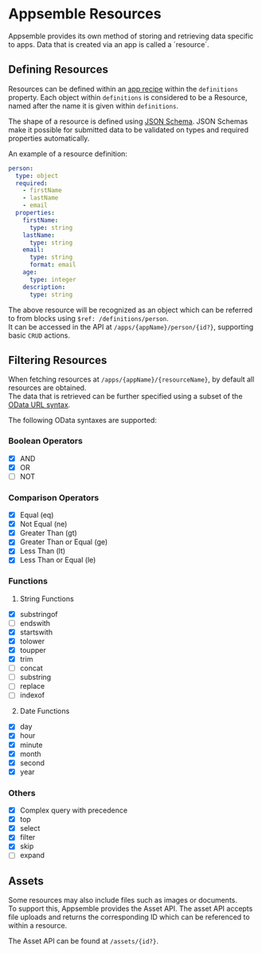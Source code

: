 # Appsemble Resources

Appsemble provides its own method of storing and retrieving data specific to apps. Data that is
created via an app is called a ´resource´.

## Defining Resources

Resources can be defined within an [app recipe](#) within the `definitions` property. Each object
within `definitions` is considered to be a Resource, named after the name it is given within
`definitions`.

The shape of a resource is defined using [JSON Schema](https://json-schema.org/). JSON Schemas make
it possible for submitted data to be validated on types and required properties automatically.

An example of a resource definition:

```yaml
person:
  type: object
  required:
    - firstName
    - lastName
    - email
  properties:
    firstName:
      type: string
    lastName:
      type: string
    email:
      type: string
      format: email
    age:
      type: integer
    description:
      type: string
```

The above resource will be recognized as an object which can be referred to from blocks using
`$ref: /definitions/person`.  
It can be accessed in the API at `/apps/{appName}/person/{id?}`, supporting basic `CRUD` actions.

## Filtering Resources

When fetching resources at `/apps/{appName}/{resourceName}`, by default all resources are
obtained.  
The data that is retrieved can be further specified using a subset of the
[OData URL syntax](http://docs.oasis-open.org/odata/odata/v4.01/odata-v4.01-part2-url-conventions.html).

The following OData syntaxes are supported:

### Boolean Operators

- [x] AND
- [x] OR
- [ ] NOT

### Comparison Operators

- [x] Equal (eq)
- [x] Not Equal (ne)
- [x] Greater Than (gt)
- [x] Greater Than or Equal (ge)
- [x] Less Than (lt)
- [x] Less Than or Equal (le)

### Functions

1. String Functions

- [x] substringof
- [ ] endswith
- [x] startswith
- [x] tolower
- [x] toupper
- [x] trim
- [ ] concat
- [ ] substring
- [ ] replace
- [ ] indexof

2. Date Functions

- [x] day
- [x] hour
- [x] minute
- [x] month
- [x] second
- [x] year

### Others

- [x] Complex query with precedence
- [x] top
- [x] select
- [x] filter
- [x] skip
- [ ] expand

## Assets

Some resources may also include files such as images or documents.  
To support this, Appsemble provides the Asset API. The asset API accepts file uploads and returns
the corresponding ID which can be referenced to within a resource.

The Asset API can be found at `/assets/{id?}`.
